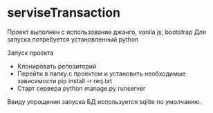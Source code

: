 # serviseTransaction

Проект выполнен с использование джанго, vanila js, bootstrap
Для запуска потребуется установленный python

Запуск проекта
  - Клонировать репозиторий
  - Перейти в папку с проектом и установить необходимые зависимости   pip install -r req.txt
  - Старт сервера    python manage.py runserver

Ввиду упрощения запуска БД используется sqlite по умолчанию. 
